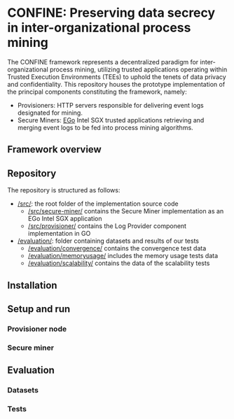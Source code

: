 # CONFINE: Preserving data secrecy in inter-organizational process mining
The CONFINE framework represents a decentralized paradigm for inter-organizational process mining, utilizing trusted applications operating within Trusted Execution Environments (TEEs) to uphold the tenets of data privacy and confidentiality. This repository houses the prototype implementation of the principal components constituting the framework, namely:

- Provisioners: HTTP servers responsible for delivering event logs designated for mining.
- Secure Miners: [EGo](https://www.edgeless.systems/products/ego/) Intel SGX trusted applications retrieving and merging event logs to be fed into process mining algorithms.

## Framework overview
## Repository
The repository is structured as follows:
-  [/src/](https://github.com/Process-in-Chains/CONFINE/tree/main/src): the root folder of the implementation source code
    - [/src/secure-miner/](https://github.com/Process-in-Chains/CONFINE/tree/main/src/secure-miner) contains the Secure Miner implementation as an EGo Intel SGX application
    - [/src/provisioner/](https://github.com/Process-in-Chains/CONFINE/tree/main/src/provisioner) contains the Log Provider component implementation in GO
-  [/evaluation/](https://github.com/Process-in-Chains/CONFINE/tree/main/evaluation): folder containing datasets and results of our tests
    - [/evaluation/convergence/](https://github.com/Process-in-Chains/CONFINE/tree/main/evaluation/convergence) contains the convergence test data 
    - [/evaluation/memoryusage/](https://github.com/Process-in-Chains/CONFINE/tree/main/evaluation/memoryusage) includes the memory usage tests data 
    - [/evaluation/scalability/](https://github.com/Process-in-Chains/CONFINE/tree/main/evaluation/scalability) contains the data of the scalability tests
## Installation
## Setup and run
### Provisioner node
### Secure miner
## Evaluation
### Datasets
### Tests
